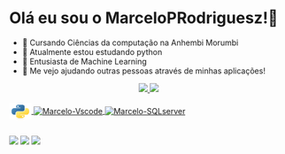 # Olá eu sou o MarceloPRodriguesz!👋

- 🏫 Cursando Ciências da computação na Anhembi Morumbi
- 🌱 Atualmente estou estudando python
- 🧠 Entusiasta de Machine Learning
- 🤩 Me vejo ajudando outras pessoas através de minhas aplicações!


<div align="center">
  <a href="https://github.com/MarceloPRodriguesz">
  <img height="180em" src="https://github-readme-stats.vercel.app/api?username=MarceloPRodriguesz&show_icons=true&theme=tokyonight&include_all_commits=true&count_private=true"/>
  <img height="180em" src="https://github-readme-stats.vercel.app/api/top-langs/?username=MarceloPRodriguesz&layout=compact&langs_count=7&theme=tokyonight"/>
</div>

 
<div style="display: inline_block"><br>
  <img align="center" alt="Marcelo-Python" height="30" width="40" src="https://raw.githubusercontent.com/devicons/devicon/master/icons/python/python-original.svg">
  <img align="center" alt="Marcelo-Vscode" height="30" width="40" src="https://cdn.jsdelivr.net/gh/devicons/devicon/icons/vscode/vscode-original.svg" />
  <img align="center" alt="Marcelo-SQLserver" height="30" width="40" src="https://cdn.jsdelivr.net/gh/devicons/devicon/icons/microsoftsqlserver/microsoftsqlserver-plain.svg" />
</div>
  
  ##
  
<div> 
  <a href="https://instagram.com/eu_marceloprodrigues" target="_blank"><img src="https://img.shields.io/badge/-Instagram-%23E4405F?style=for-the-badge&logo=instagram&logoColor=white" target="_blank"></a> 
  <a href = "mailto:dev.marcelopereira@hotmail.com
"><img src="https://img.shields.io/badge/-Gmail-%23333?style=for-the-badge&logo=gmail&logoColor=white" target="_blank"></a>
  <a href="https://www.linkedin.com/in/marcelo-pereira-rodrigues/" target="_blank"><img src="https://img.shields.io/badge/-LinkedIn-%230077B5?style=for-the-badge&logo=linkedin&logoColor=white" target="_blank"></a> 
</div>

